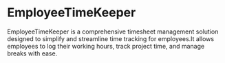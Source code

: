 # EmployeeTimeKeeper
 EmployeeTimeKeeper is a comprehensive timesheet management solution designed to simplify and streamline time tracking for employees.It allows employees to log their working hours, track project time, and manage breaks with ease.

